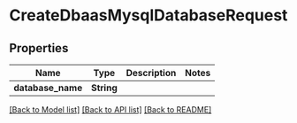 # CreateDbaasMysqlDatabaseRequest

## Properties

Name | Type | Description | Notes
------------ | ------------- | ------------- | -------------
**database_name** | **String** |  | 

[[Back to Model list]](../README.md#documentation-for-models) [[Back to API list]](../README.md#documentation-for-api-endpoints) [[Back to README]](../README.md)


